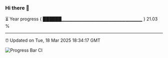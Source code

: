 ### Hi there 👋

⏳ Year progress { ██████▁▁▁▁▁▁▁▁▁▁▁▁▁▁▁▁▁▁▁▁▁▁▁▁ } 21.03 %

---

⏰ Updated on Tue, 18 Mar 2025 18:34:17 GMT

![Progress Bar CI](https://github.com/DhruviPatel157/GitHub-Actions-Demo/workflows/Progress%20Bar%20CI/badge.svg)
